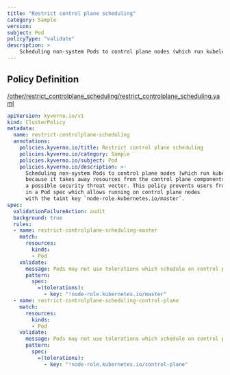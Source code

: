 ```yaml
---
title: "Restrict control plane scheduling"
category: Sample
version: 
subject: Pod
policyType: "validate"
description: >
    Scheduling non-system Pods to control plane nodes (which run kubelet) is often undesirable because it takes away resources from the control plane components and can represent a possible security threat vector. This policy prevents users from setting a toleration in a Pod spec which allows running on control plane nodes with the taint key `node-role.kubernetes.io/master`.
---
```


## Policy Definition
<a href="https://github.com/kyverno/policies/raw/main//other/restrict_controlplane_scheduling/restrict_controlplane_scheduling.yaml" target="-blank">/other/restrict_controlplane_scheduling/restrict_controlplane_scheduling.yaml</a>

```yaml
apiVersion: kyverno.io/v1
kind: ClusterPolicy
metadata:
  name: restrict-controlplane-scheduling
  annotations:
    policies.kyverno.io/title: Restrict control plane scheduling
    policies.kyverno.io/category: Sample
    policies.kyverno.io/subject: Pod
    policies.kyverno.io/description: >-
      Scheduling non-system Pods to control plane nodes (which run kubelet) is often undesirable
      because it takes away resources from the control plane components and can represent
      a possible security threat vector. This policy prevents users from setting a toleration
      in a Pod spec which allows running on control plane nodes
      with the taint key `node-role.kubernetes.io/master`.
spec:
  validationFailureAction: audit
  background: true
  rules:
  - name: restrict-controlplane-scheduling-master
    match:
      resources:
        kinds:
        - Pod
    validate:
      message: Pods may not use tolerations which schedule on control plane nodes.
      pattern:
        spec:
          =(tolerations):
            - key: "!node-role.kubernetes.io/master"
  - name: restrict-controlplane-scheduling-control-plane
    match:
      resources:
        kinds:
        - Pod
    validate:
      message: Pods may not use tolerations which schedule on control plane nodes.
      pattern:
        spec:
          =(tolerations):
            - key: "!node-role.kubernetes.io/control-plane"
```

